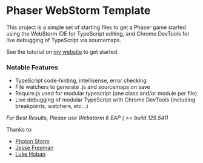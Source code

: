 # Phaser WebStorm Template

This project is a simple set of starting files to get a Phaser game started using the WebStorm IDE for TypeScript editing, and Chrome DevTools for live debugging of TypeScript via sourcemaps.

See the tutorial on [my website]() to get started.


### Notable Features

* TypeScript code-hinting, intellisense, error checking
* File watchers to generate .js and sourcemaps on save
* Require.js used for modular typescript (one class and/or module per file)
* Live debugging of modular TypeScript with Chrome DevTools (including breakpoints, watchers, etc...)

*For Best Results, Please use Webstorm 6 EAP ( >= build 129.541)*

Thanks to:
* [Photon Storm](http://www.photonstorm.com)
* [Jesse Freeman](http://www.jessefreeman.com)
* [Luke Hoban](https://twitter.com/lukehoban)
